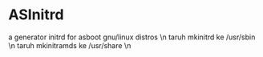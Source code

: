 # ASInitrd
a generator initrd for asboot gnu/linux distros \n
taruh mkinitrd ke /usr/sbin \n
taruh mkinitramds ke /usr/share \n

